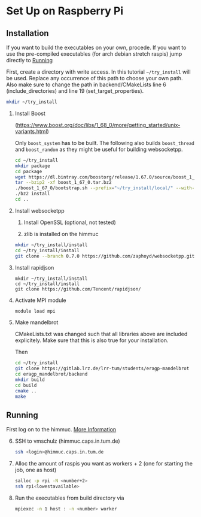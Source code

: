 # Set Up on Raspberry Pi

## Installation

If you want to build the executables on your own, procede. If you want to use the pre-compiled executables (for arch debian stretch raspis) jump directly to [Running](#running)

First, create a directory with write access. In this tutorial `~/try_install` will be used. Replace any occurrence of this path to choose your own path. Also make sure to change the path in backend/CMakeLists line 6 (include_directories) and line 19 (set_target_properties).

```bash
mkdir ~/try_install
```

1. Install Boost 

    (https://www.boost.org/doc/libs/1_68_0/more/getting_started/unix-variants.html)

    Only `boost_system` has to be built. The following also builds `boost_thread` and `boost_random` as they might be useful for building websocketpp.

    ```bash
    cd ~/try_install
    mkdir package
    cd package
    wget https://dl.bintray.com/boostorg/release/1.67.0/source/boost_1_67_0.tar.bz2
    tar --bzip2 -xf boost_1_67_0.tar.bz2
    ./boost_1_67_0/bootstrap.sh --prefix="~/try_install/local/" --with-libraries=system,thread,random
    ./bz2 install
    cd ..
    ```

2. Install websocketpp

    1. Install OpenSSL (optional, not tested)

    2. zlib is installed on the himmuc

    ```bash
    mkdir ~/try_install/install
    cd ~/try_install/install
    git clone --branch 0.7.0 https://github.com/zaphoyd/websocketpp.git websocketpp --depth 1
    ```

3. Install rapidjson

    ```
    mkdir ~/try_install/install
    cd ~/try_install/install
    git clone https://github.com/Tencent/rapidjson/
    ```

4. Activate MPI module

    ```bash
    module load mpi
    ```


5. Make mandelbrot

    CMakeLists.txt was changed such that all libraries above are included explicitely. Make sure that this is also true for your installation.

    Then
    ```bash
    cd ~/try_install
    git clone https://gitlab.lrz.de/lrr-tum/students/eragp-mandelbrot
    cd eragp_mandelbrot/backend
    mkdir build
    cd build
    cmake ..
    make
    ```
## Running

First log on to the himmuc. [More Information](http://www.caps.in.tum.de/hw/himmuc/quick-start/)

6. SSH to vmschulz (himmuc.caps.in.tum.de)

   ```bash
   ssh <login>@himmuc.caps.in.tum.de
   ```

7. Alloc the amount of raspis you want as workers + 2 (one for starting the job, one as host)
    
    ```bash
    salloc -p rpi -N <number+2>
    ssh rpi<lowestavailable>
    ```

7. Run the executables from build directory via

    ```bash
    mpiexec -n 1 host : -n <number> worker
    ```